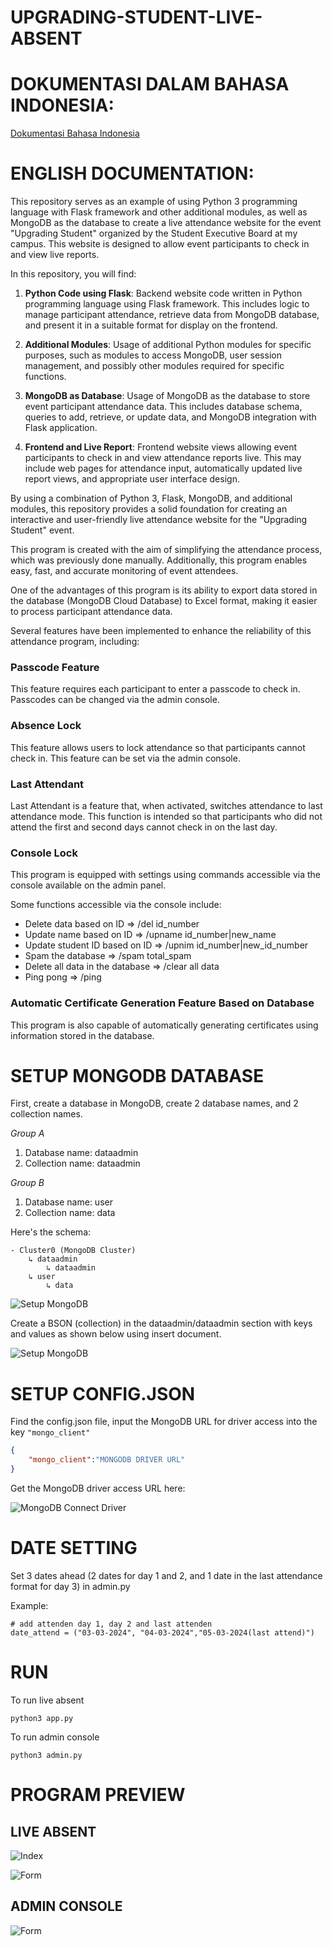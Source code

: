 # UPGRADING-STUDENT-LIVE-ABSENT

# DOKUMENTASI DALAM BAHASA INDONESIA:

[Dokumentasi Bahasa Indonesia](readme\indonesia\README.md)

# ENGLISH DOCUMENTATION:

This repository serves as an example of using Python 3 programming language with Flask framework and other additional modules, as well as MongoDB as the database to create a live attendance website for the event "Upgrading Student" organized by the Student Executive Board at my campus. This website is designed to allow event participants to check in and view live reports.

In this repository, you will find:

1. **Python Code using Flask**: Backend website code written in Python programming language using Flask framework. This includes logic to manage participant attendance, retrieve data from MongoDB database, and present it in a suitable format for display on the frontend.

2. **Additional Modules**: Usage of additional Python modules for specific purposes, such as modules to access MongoDB, user session management, and possibly other modules required for specific functions.

3. **MongoDB as Database**: Usage of MongoDB as the database to store event participant attendance data. This includes database schema, queries to add, retrieve, or update data, and MongoDB integration with Flask application.

4. **Frontend and Live Report**: Frontend website views allowing event participants to check in and view attendance reports live. This may include web pages for attendance input, automatically updated live report views, and appropriate user interface design.

By using a combination of Python 3, Flask, MongoDB, and additional modules, this repository provides a solid foundation for creating an interactive and user-friendly live attendance website for the "Upgrading Student" event.

This program is created with the aim of simplifying the attendance process, which was previously done manually. Additionally, this program enables easy, fast, and accurate monitoring of event attendees.

One of the advantages of this program is its ability to export data stored in the database (MongoDB Cloud Database) to Excel format, making it easier to process participant attendance data.

Several features have been implemented to enhance the reliability of this attendance program, including:

### Passcode Feature

This feature requires each participant to enter a passcode to check in. Passcodes can be changed via the admin console.

### Absence Lock

This feature allows users to lock attendance so that participants cannot check in. This feature can be set via the admin console.

### Last Attendant

Last Attendant is a feature that, when activated, switches attendance to last attendance mode. This function is intended so that participants who did not attend the first and second days cannot check in on the last day.

### Console Lock

This program is equipped with settings using commands accessible via the console available on the admin panel.

Some functions accessible via the console include:
- Delete data based on ID => /del id_number
- Update name based on ID => /upname id_number|new_name
- Update student ID based on ID => /upnim id_number|new_id_number
- Spam the database => /spam total_spam
- Delete all data in the database => /clear all data
- Ping pong => /ping

### Automatic Certificate Generation Feature Based on Database

This program is also capable of automatically generating certificates using information stored in the database.

# SETUP MONGODB DATABASE

First, create a database in MongoDB, create 2 database names, and 2 collection names.

_*Group A*_

1. Database name: dataadmin
2. Collection name: dataadmin

_*Group B*_

1. Database name: user
2. Collection name: data

Here's the schema:
```
- Cluster0 (MongoDB Cluster)
    ↳ dataadmin
        ↳ dataadmin
    ↳ user
        ↳ data
```
![Setup MongoDB](./screenshoot/setup_mongodb_cluster.png)

Create a BSON (collection) in the dataadmin/dataadmin section with keys and values as shown below using insert document.

![Setup MongoDB](./screenshoot/mongodb_collection_build.png)

# SETUP CONFIG.JSON

Find the config.json file, input the MongoDB URL for driver access into the key `"mongo_client"`
```json
{
    "mongo_client":"MONGODB DRIVER URL"
}
```
Get the MongoDB driver access URL here:

![MongoDB Connect Driver](./screenshoot/connect_drive.png)

# DATE SETTING 
Set 3 dates ahead (2 dates for day 1 and 2, and 1 date in the last attendance format for day 3) in admin.py

Example:
```PY
# add attenden day 1, day 2 and last attenden
date_attend = ("03-03-2024", "04-03-2024","05-03-2024(last attend)")
```

# RUN

To run live absent
```
python3 app.py
```

To run admin console
```
python3 admin.py
```

# PROGRAM PREVIEW

## LIVE ABSENT

![Index](./screenshoot/absent.png)

![Form](./screenshoot/attend_up.png)

## ADMIN CONSOLE

![Form](./screenshoot/admin_c.png)